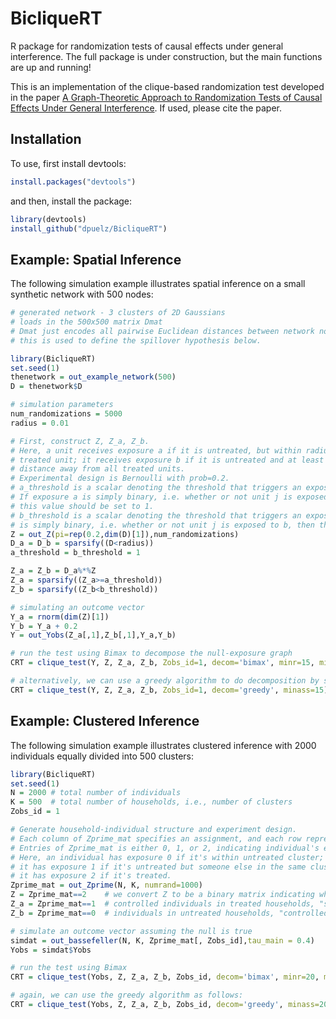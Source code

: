 # BicliqueRT
R package for randomization tests of causal effects under general interference.  The full package is under construction, but the main functions are up and running!  

This is an implementation of the clique-based randomization test developed in the paper [A Graph-Theoretic Approach to Randomization Tests of Causal Effects Under General Interference](https://arxiv.org/pdf/1910.10862.pdf). If used, please cite the paper.

## Installation
To use, first install devtools:
```R
install.packages("devtools")
```
and then, install the package:
```R
library(devtools)
install_github("dpuelz/BicliqueRT")
```

## Example: Spatial Inference
The following simulation example illustrates spatial inference on a small synthetic network with 500 nodes:

```R
# generated network - 3 clusters of 2D Gaussians
# loads in the 500x500 matrix Dmat
# Dmat just encodes all pairwise Euclidean distances between network nodes, and
# this is used to define the spillover hypothesis below.

library(BicliqueRT)
set.seed(1)
thenetwork = out_example_network(500)
D = thenetwork$D

# simulation parameters
num_randomizations = 5000
radius = 0.01

# First, construct Z, Z_a, Z_b.
# Here, a unit receives exposure a if it is untreated, but within radius of a 
# treated unit; it receives exposure b if it is untreated and at least radius 
# distance away from all treated units.
# Experimental design is Bernoulli with prob=0.2.
# a_threshold is a scalar denoting the threshold that triggers an exposure to a.  
# If exposure a is simply binary, i.e. whether or not unit j is exposed to a, then 
# this value should be set to 1.
# b_threshold is a scalar denoting the threshold that triggers an exposure to b.  If exposure b
# is simply binary, i.e. whether or not unit j is exposed to b, then this value should be set to 1.
Z = out_Z(pi=rep(0.2,dim(D)[1]),num_randomizations)
D_a = D_b = sparsify((D<radius))
a_threshold = b_threshold = 1

Z_a = Z_b = D_a%*%Z
Z_a = sparsify((Z_a>=a_threshold))
Z_b = sparsify((Z_b<b_threshold))

# simulating an outcome vector
Y_a = rnorm(dim(Z)[1])
Y_b = Y_a + 0.2
Y = out_Yobs(Z_a[,1],Z_b[,1],Y_a,Y_b)

# run the test using Bimax to decompose the null-exposure graph
CRT = clique_test(Y, Z, Z_a, Z_b, Zobs_id=1, decom='bimax', minr=15, minc=15)

# alternatively, we can use a greedy algorithm to do decomposition by specifying decom
CRT = clique_test(Y, Z, Z_a, Z_b, Zobs_id=1, decom='greedy', minass=15)

```

## Example: Clustered Inference
The following simulation example illustrates clustered inference with 2000 individuals equally divided into 500 clusters:

```R
library(BicliqueRT)
set.seed(1)
N = 2000 # total number of individuals
K = 500  # total number of households, i.e., number of clusters
Zobs_id = 1

# Generate household-individual structure and experiment design.
# Each column of Zprime_mat specifies an assignment, and each row represents an individual.
# Entries of Zprime_mat is either 0, 1, or 2, indicating individual's exposure.
# Here, an individual has exposure 0 if it's within untreated cluster;
# it has exposure 1 if it's untreated but someone else in the same cluster is treated;
# it has exposure 2 if it's treated.
Zprime_mat = out_Zprime(N, K, numrand=1000)
Z = Zprime_mat==2    # we convert Z to be a binary matrix indicating whether individual is treated (T) or not (F)
Z_a = Zprime_mat==1  # controlled individuals in treated households, "spillover"
Z_b = Zprime_mat==0  # individuals in untreated households, "controlled"

# simulate an outcome vector assuming the null is true
simdat = out_bassefeller(N, K, Zprime_mat[, Zobs_id],tau_main = 0.4)
Yobs = simdat$Yobs

# run the test using Bimax
CRT = clique_test(Yobs, Z, Z_a, Z_b, Zobs_id, decom='bimax', minr=20, minc=20)

# again, we can use the greedy algorithm as follows:
CRT = clique_test(Yobs, Z, Z_a, Z_b, Zobs_id, decom='greedy', minass=20)

```
